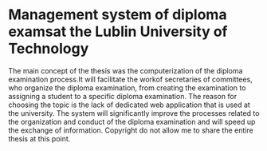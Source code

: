 # Management system of diploma examsat the Lublin University of Technology
The main  concept of the thesis was the computerization of the diploma examination process.It will facilitate the workof secretaries of committees, who organize the diploma examination, from creating the examination to assigning a student to a specific diploma examination. The reason for choosing the topic is the lack of dedicated web  application  that  is  used  at  the  university. The  system  will  significantly  improve  the processes related to the organization and conduct of the diploma examination and will speed up the exchange of information.
Copyright do not allow me to share the entire thesis at this point.
